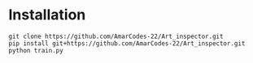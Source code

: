 # Installation
``` git clone https://github.com/AmarCodes-22/Art_inspector.git ```  
``` pip install git+https://github.com/AmarCodes-22/Art_inspector.git ```  
``` python train.py ```  
